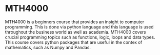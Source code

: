 # MTH4000

MTH4000 is a beginners course that provides an insight to computer programming. 
This is done via python language and this language is used throughout the business world as well as academia. 
MTH4000 covers crucial programming topics such as functions, logic, loops and data types. 
This course covers python packages that are useful in the contex of mathematics, such as Numpy and Pandas. 
